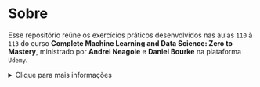 # Sobre 

Esse repositório reúne os exercícios práticos desenvolvidos nas aulas `110` à `113` do curso **Complete Machine Learning and Data Science: Zero to Mastery**, ministrado por **Andrei Neagoie** e **Daniel Bourke** na plataforma `Udemy`.

<details>
  <summary>Clique para mais informações</summary>
  <br>
  <p>O curso está disponível em: <a href="https://www.udemy.com/course/complete-machine-learning-and-data-science-zero-to-mastery">www.udemy.com/course/complete-machine-learning-and-data-science-zero-to-master</a>.</p>
</details>
